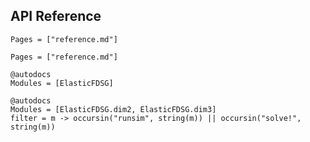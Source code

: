 ## API Reference

```@contents
Pages = ["reference.md"]
```

```@index
Pages = ["reference.md"]
```

```
@autodocs
Modules = [ElasticFDSG]  
```
```
@autodocs
Modules = [ElasticFDSG.dim2, ElasticFDSG.dim3]
filter = m -> occursin("runsim", string(m)) || occursin("solve!", string(m))
```